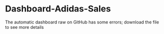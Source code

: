 # Dashboard-Adidas-Sales
The automatic dashboard raw on GitHub has some errors; download the file to see more details
